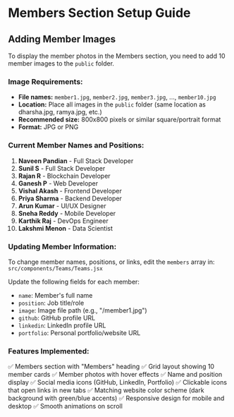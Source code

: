 # Members Section Setup Guide

## Adding Member Images

To display the member photos in the Members section, you need to add 10 member images to the `public` folder.

### Image Requirements:

- **File names:** `member1.jpg`, `member2.jpg`, `member3.jpg`, ..., `member10.jpg`
- **Location:** Place all images in the `public` folder (same location as dharsha.jpg, ramya.jpg, etc.)
- **Recommended size:** 800x800 pixels or similar square/portrait format
- **Format:** JPG or PNG

### Current Member Names and Positions:

1. **Naveen Pandian** - Full Stack Developer
2. **Sunil S** - Full Stack Developer
3. **Rajan R** - Blockchain Developer
4. **Ganesh P** - Web Developer
5. **Vishal Akash** - Frontend Developer
6. **Priya Sharma** - Backend Developer
7. **Arun Kumar** - UI/UX Designer
8. **Sneha Reddy** - Mobile Developer
9. **Karthik Raj** - DevOps Engineer
10. **Lakshmi Menon** - Data Scientist

### Updating Member Information:

To change member names, positions, or links, edit the `members` array in:
`src/components/Teams/Teams.jsx`

Update the following fields for each member:

- `name`: Member's full name
- `position`: Job title/role
- `image`: Image file path (e.g., "/member1.jpg")
- `github`: GitHub profile URL
- `linkedin`: LinkedIn profile URL
- `portfolio`: Personal portfolio/website URL

### Features Implemented:

✅ Members section with "Members" heading
✅ Grid layout showing 10 member cards
✅ Member photos with hover effects
✅ Name and position display
✅ Social media icons (GitHub, LinkedIn, Portfolio)
✅ Clickable icons that open links in new tabs
✅ Matching website color scheme (dark background with green/blue accents)
✅ Responsive design for mobile and desktop
✅ Smooth animations on scroll
